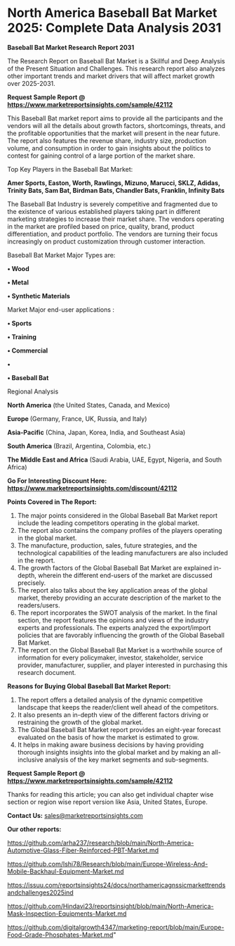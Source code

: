 # North America Baseball Bat Market 2025: Complete Data Analysis 2031

<strong>Baseball Bat Market Research Report 2031</strong>

The Research Report on Baseball Bat Market is a Skillful and Deep Analysis of the Present Situation and Challenges. This research report also analyzes other important trends and market drivers that will affect market growth over 2025-2031.

<strong>Request Sample Report @ <a href=https://www.marketreportsinsights.com/sample/42112>https://www.marketreportsinsights.com/sample/42112</a></strong>

This Baseball Bat market report aims to provide all the participants and the vendors will all the details about growth factors, shortcomings, threats, and the profitable opportunities that the market will present in the near future. The report also features the revenue share, industry size, production volume, and consumption in order to gain insights about the politics to contest for gaining control of a large portion of the market share.

Top Key Players in the Baseball Bat Market:

<strong>Amer Sports, Easton, Worth, Rawlings, Mizuno, Marucci, SKLZ, Adidas, Trinity Bats, Sam Bat, Birdman Bats, Chandler Bats, Franklin, Infinity Bats</strong>

The Baseball Bat Industry is severely competitive and fragmented due to the existence of various established players taking part in different marketing strategies to increase their market share. The vendors operating in the market are profiled based on price, quality, brand, product differentiation, and product portfolio. The vendors are turning their focus increasingly on product customization through customer interaction.

Baseball Bat Market Major Types are:

<strong>•  Wood

•  Metal

•  Synthetic Materials</strong>

Market Major end-user applications :

<strong>•  Sports

•  Training

•  Commercial

•  

•  Baseball Bat</strong>

Regional Analysis

</u><strong><b>North America</b></strong> (the United States, Canada, and Mexico)

<strong><b>Europe </b></strong>(Germany, France, UK, Russia, and Italy)

<strong><b>Asia-Pacific</b></strong> (China, Japan, Korea, India, and Southeast Asia)

<strong><b>South America</b></strong> (Brazil, Argentina, Colombia, etc.)

<strong><b>The Middle East and Africa</b></strong> (Saudi Arabia, UAE, Egypt, Nigeria, and South Africa)

<strong>Go For Interesting Discount Here: <a href=https://www.marketreportsinsights.com/discount/42112>https://www.marketreportsinsights.com/discount/42112</a></strong>

<strong>Points Covered in The Report:</strong>
<ol>
  <li>The major points considered in the Global Baseball Bat Market report include the leading competitors operating in the global market.</li>
  <li>The report also contains the company profiles of the players operating in the global market.</li>
  <li>The manufacture, production, sales, future strategies, and the technological capabilities of the leading manufacturers are also included in the report.</li>
  <li>The growth factors of the Global Baseball Bat Market are explained in-depth, wherein the different end-users of the market are discussed precisely.</li>
  <li>The report also talks about the key application areas of the global market, thereby providing an accurate description of the market to the readers/users.</li>
  <li>The report incorporates the SWOT analysis of the market. In the final section, the report features the opinions and views of the industry experts and professionals. The experts analyzed the export/import policies that are favorably influencing the growth of the Global Baseball Bat Market.</li>
  <li>The report on the Global Baseball Bat Market is a worthwhile source of information for every policymaker, investor, stakeholder, service provider, manufacturer, supplier, and player interested in purchasing this research document.</li>
</ol>
<strong>Reasons for Buying Global Baseball Bat Market Report:</strong>

<ol>
  <li>The report offers a detailed analysis of the dynamic competitive landscape that keeps the reader/client well ahead of the competitors.</li>
  <li>It also presents an in-depth view of the different factors driving or restraining the growth of the global market.</li>
  <li>The Global Baseball Bat Market report provides an eight-year forecast evaluated on the basis of how the market is estimated to grow.</li>
  <li>It helps in making aware business decisions by having providing thorough insights insights into the global market and by making an all-inclusive analysis of the key market segments and sub-segments.</li>
</ol>
<strong>Request Sample Report @ <a href=https://www.marketreportsinsights.com/sample/42112>https://www.marketreportsinsights.com/sample/42112</a></strong>


Thanks for reading this article; you can also get individual chapter wise section or region wise report version like Asia, United States, Europe.

<strong>Contact Us:</strong>
sales@marketreportsinsights.com

<strong>Our other reports:</strong>

<a href=https://github.com/arha237/research/blob/main/North-America-Automotive-Glass-Fiber-Reinforced-PBT-Market.md>https://github.com/arha237/research/blob/main/North-America-Automotive-Glass-Fiber-Reinforced-PBT-Market.md</a>

<a href=https://github.com/Ishi78/Research/blob/main/Europe-Wireless-And-Mobile-Backhaul-Equipment-Market.md>https://github.com/Ishi78/Research/blob/main/Europe-Wireless-And-Mobile-Backhaul-Equipment-Market.md</a>

<a href=https://issuu.com/reportsinsights24/docs/northamericagnssicmarkettrendsandchallenges2025ind>https://issuu.com/reportsinsights24/docs/northamericagnssicmarkettrendsandchallenges2025ind</a>

<a href=https://github.com/Hindavi23/reportsinsight/blob/main/North-America-Mask-Inspection-Equipments-Market.md>https://github.com/Hindavi23/reportsinsight/blob/main/North-America-Mask-Inspection-Equipments-Market.md</a>

<a href=https://github.com/digitalgrowth4347/marketing-report/blob/main/Europe-Food-Grade-Phosphates-Market.md>https://github.com/digitalgrowth4347/marketing-report/blob/main/Europe-Food-Grade-Phosphates-Market.md</a>"
